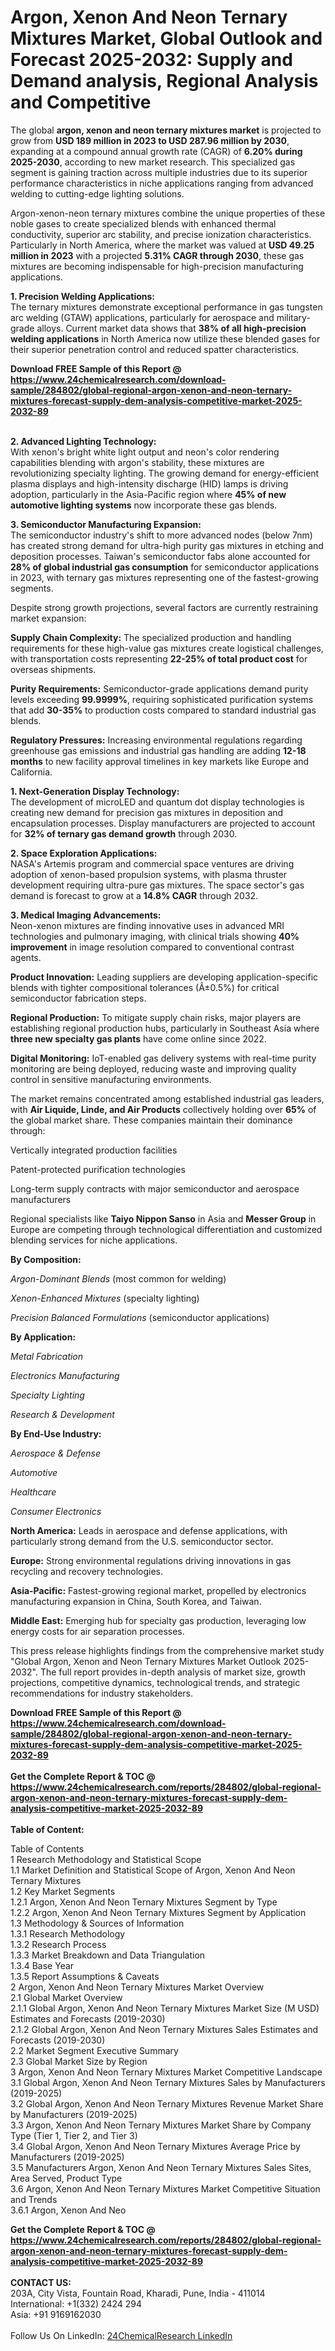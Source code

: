 <h1>Argon, Xenon And Neon Ternary Mixtures Market, Global Outlook and Forecast 2025-2032: Supply and Demand analysis, Regional Analysis and Competitive</h1><p>The global <strong>argon, xenon and neon ternary mixtures market</strong> is projected to grow from <strong>USD 189 million in 2023 to USD 287.96 million by 2030</strong>, expanding at a compound annual growth rate (CAGR) of <strong>6.20% during 2025-2030</strong>, according to new market research. This specialized gas segment is gaining traction across multiple industries due to its superior performance characteristics in niche applications ranging from advanced welding to cutting-edge lighting solutions.</p><p>Argon-xenon-neon ternary mixtures combine the unique properties of these noble gases to create specialized blends with enhanced thermal conductivity, superior arc stability, and precise ionization characteristics. Particularly in North America, where the market was valued at <strong>USD 49.25 million in 2023</strong> with a projected <strong>5.31% CAGR through 2030</strong>, these gas mixtures are becoming indispensable for high-precision manufacturing applications.</p><p><strong>1. Precision Welding Applications:</strong><br>
The ternary mixtures demonstrate exceptional performance in gas tungsten arc welding (GTAW) applications, particularly for aerospace and military-grade alloys. Current market data shows that <strong>38% of all high-precision welding applications</strong> in North America now utilize these blended gases for their superior penetration control and reduced spatter characteristics.</p><div><b>Download FREE Sample of this Report @ 
            <a href="https://www.24chemicalresearch.com/download-sample/284802/global-regional-argon-xenon-and-neon-ternary-mixtures-forecast-supply-dem-analysis-competitive-market-2025-2032-89">
            https://www.24chemicalresearch.com/download-sample/284802/global-regional-argon-xenon-and-neon-ternary-mixtures-forecast-supply-dem-analysis-competitive-market-2025-2032-89</a></b></div><br><p><strong>2. Advanced Lighting Technology:</strong><br>
With xenon's bright white light output and neon's color rendering capabilities blending with argon's stability, these mixtures are revolutionizing specialty lighting. The growing demand for energy-efficient plasma displays and high-intensity discharge (HID) lamps is driving adoption, particularly in the Asia-Pacific region where <strong>45% of new automotive lighting systems</strong> now incorporate these gas blends.</p><p><strong>3. Semiconductor Manufacturing Expansion:</strong><br>
The semiconductor industry's shift to more advanced nodes (below 7nm) has created strong demand for ultra-high purity gas mixtures in etching and deposition processes. Taiwan's semiconductor fabs alone accounted for <strong>28% of global industrial gas consumption</strong> for semiconductor applications in 2023, with ternary gas mixtures representing one of the fastest-growing segments.</p><p>Despite strong growth projections, several factors are currently restraining market expansion:</p><p><strong>Supply Chain Complexity:</strong> The specialized production and handling requirements for these high-value gas mixtures create logistical challenges, with transportation costs representing <strong>22-25% of total product cost</strong> for overseas shipments.</p><p><strong>Purity Requirements:</strong> Semiconductor-grade applications demand purity levels exceeding <strong>99.9999%</strong>, requiring sophisticated purification systems that add <strong>30-35%</strong> to production costs compared to standard industrial gas blends.</p><p><strong>Regulatory Pressures:</strong> Increasing environmental regulations regarding greenhouse gas emissions and industrial gas handling are adding <strong>12-18 months</strong> to new facility approval timelines in key markets like Europe and California.</p><p><strong>1. Next-Generation Display Technology:</strong><br>
The development of microLED and quantum dot display technologies is creating new demand for precision gas mixtures in deposition and encapsulation processes. Display manufacturers are projected to account for <strong>32% of ternary gas demand growth</strong> through 2030.</p><p><strong>2. Space Exploration Applications:</strong><br>
NASA's Artemis program and commercial space ventures are driving adoption of xenon-based propulsion systems, with plasma thruster development requiring ultra-pure gas mixtures. The space sector's gas demand is forecast to grow at a <strong>14.8% CAGR</strong> through 2032.</p><p><strong>3. Medical Imaging Advancements:</strong><br>
Neon-xenon mixtures are finding innovative uses in advanced MRI technologies and pulmonary imaging, with clinical trials showing <strong>40% improvement</strong> in image resolution compared to conventional contrast agents.</p><p><strong>Product Innovation:</strong> Leading suppliers are developing application-specific blends with tighter compositional tolerances (Â±0.5%) for critical semiconductor fabrication steps.</p><p><strong>Regional Production:</strong> To mitigate supply chain risks, major players are establishing regional production hubs, particularly in Southeast Asia where <strong>three new specialty gas plants</strong> have come online since 2022.</p><p><strong>Digital Monitoring:</strong> IoT-enabled gas delivery systems with real-time purity monitoring are being deployed, reducing waste and improving quality control in sensitive manufacturing environments.</p><p>The market remains concentrated among established industrial gas leaders, with <strong>Air Liquide, Linde, and Air Products</strong> collectively holding over <strong>65%</strong> of the global market share. These companies maintain their dominance through:</p><p>Vertically integrated production facilities</p><p>Patent-protected purification technologies</p><p>Long-term supply contracts with major semiconductor and aerospace manufacturers</p><p>Regional specialists like <strong>Taiyo Nippon Sanso</strong> in Asia and <strong>Messer Group</strong> in Europe are competing through technological differentiation and customized blending services for niche applications.</p><p><strong>By Composition:</strong></p><p><em>Argon-Dominant Blends</em> (most common for welding)</p><p><em>Xenon-Enhanced Mixtures</em> (specialty lighting)</p><p><em>Precision Balanced Formulations</em> (semiconductor applications)</p><p><strong>By Application:</strong></p><p><em>Metal Fabrication</em></p><p><em>Electronics Manufacturing</em></p><p><em>Specialty Lighting</em></p><p><em>Research &amp; Development</em></p><p><strong>By End-Use Industry:</strong></p><p><em>Aerospace &amp; Defense</em></p><p><em>Automotive</em></p><p><em>Healthcare</em></p><p><em>Consumer Electronics</em></p><p><strong>North America:</strong> Leads in aerospace and defense applications, with particularly strong demand from the U.S. semiconductor sector.</p><p><strong>Europe:</strong> Strong environmental regulations driving innovations in gas recycling and recovery technologies.</p><p><strong>Asia-Pacific:</strong> Fastest-growing regional market, propelled by electronics manufacturing expansion in China, South Korea, and Taiwan.</p><p><strong>Middle East:</strong> Emerging hub for specialty gas production, leveraging low energy costs for air separation processes.</p><p>This press release highlights findings from the comprehensive market study "Global Argon, Xenon and Neon Ternary Mixtures Market Outlook 2025-2032". The full report provides in-depth analysis of market size, growth projections, competitive dynamics, technological trends, and strategic recommendations for industry stakeholders.</p><div><b>Download FREE Sample of this Report @ 
            <a href="https://www.24chemicalresearch.com/download-sample/284802/global-regional-argon-xenon-and-neon-ternary-mixtures-forecast-supply-dem-analysis-competitive-market-2025-2032-89">
            https://www.24chemicalresearch.com/download-sample/284802/global-regional-argon-xenon-and-neon-ternary-mixtures-forecast-supply-dem-analysis-competitive-market-2025-2032-89</a></b></div><br><div><b>Get the Complete Report & TOC @ 
            <a href="https://www.24chemicalresearch.com/reports/284802/global-regional-argon-xenon-and-neon-ternary-mixtures-forecast-supply-dem-analysis-competitive-market-2025-2032-89">
            https://www.24chemicalresearch.com/reports/284802/global-regional-argon-xenon-and-neon-ternary-mixtures-forecast-supply-dem-analysis-competitive-market-2025-2032-89</a></b></div><br>
            <b>Table of Content:</b><p>Table of Contents<br />
1 Research Methodology and Statistical Scope<br />
1.1 Market Definition and Statistical Scope of Argon, Xenon And Neon Ternary Mixtures<br />
1.2 Key Market Segments<br />
1.2.1 Argon, Xenon And Neon Ternary Mixtures Segment by Type<br />
1.2.2 Argon, Xenon And Neon Ternary Mixtures Segment by Application<br />
1.3 Methodology & Sources of Information<br />
1.3.1 Research Methodology<br />
1.3.2 Research Process<br />
1.3.3 Market Breakdown and Data Triangulation<br />
1.3.4 Base Year<br />
1.3.5 Report Assumptions & Caveats<br />
2 Argon, Xenon And Neon Ternary Mixtures Market Overview<br />
2.1 Global Market Overview<br />
2.1.1 Global Argon, Xenon And Neon Ternary Mixtures Market Size (M USD) Estimates and Forecasts (2019-2030)<br />
2.1.2 Global Argon, Xenon And Neon Ternary Mixtures Sales Estimates and Forecasts (2019-2030)<br />
2.2 Market Segment Executive Summary<br />
2.3 Global Market Size by Region<br />
3 Argon, Xenon And Neon Ternary Mixtures Market Competitive Landscape<br />
3.1 Global Argon, Xenon And Neon Ternary Mixtures Sales by Manufacturers (2019-2025)<br />
3.2 Global Argon, Xenon And Neon Ternary Mixtures Revenue Market Share by Manufacturers (2019-2025)<br />
3.3 Argon, Xenon And Neon Ternary Mixtures Market Share by Company Type (Tier 1, Tier 2, and Tier 3)<br />
3.4 Global Argon, Xenon And Neon Ternary Mixtures Average Price by Manufacturers (2019-2025)<br />
3.5 Manufacturers Argon, Xenon And Neon Ternary Mixtures Sales Sites, Area Served, Product Type<br />
3.6 Argon, Xenon And Neon Ternary Mixtures Market Competitive Situation and Trends<br />
3.6.1 Argon, Xenon And Neo</p><div><b>Get the Complete Report & TOC @ 
            <a href="https://www.24chemicalresearch.com/reports/284802/global-regional-argon-xenon-and-neon-ternary-mixtures-forecast-supply-dem-analysis-competitive-market-2025-2032-89">
            https://www.24chemicalresearch.com/reports/284802/global-regional-argon-xenon-and-neon-ternary-mixtures-forecast-supply-dem-analysis-competitive-market-2025-2032-89</a></b></div><br><b>CONTACT US:</b><br>
            203A, City Vista, Fountain Road, Kharadi, Pune, India - 411014<br>
            International: +1(332) 2424 294<br>
            Asia: +91 9169162030 <br><br>
            Follow Us On LinkedIn: <a href="https://www.linkedin.com/company/24chemicalresearch/">24ChemicalResearch LinkedIn</a>